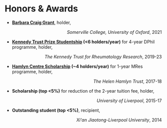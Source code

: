 # <i class="fas fa-trophy"></i> Honors & Awards
* <b><a href='https://blogs.some.ox.ac.uk/mcr/who-we-are/docs/'>Barbara Craig Grant</a></b>, holder, <p align="right"><i>Somerville College, University of Oxford</i>, 2021</p>
* <b><a href='https://www.ndorms.ox.ac.uk/graduate-courses/kennedy-trust-prize-studentships'>Kennedy Trust Prize Studentship</a> (<6 holders/year)</b> for 4-year DPhil programme, holder, <p align="right"><i>The Kennedy Trust for Rheumatology Research</i>, 2019-23</p>
* <b><a href='https://www.imperial.ac.uk/hamlyn-centre/about-us/funding/'>Hamlyn Centre Scholarship</a> (~4 holders/year)</b> for 1-year MRes programme, holder, <p align="right"><i>The Helen Hamlyn Trust</i>, 2017-18</p>
* <b>Scholarship (top <5%)</b> for reduction of the 2-year tuition fee, holder, <p align="right"><i>University of Liverpool</i>, 2015-17</p>
* <b>Outstanding student (top <5%)</b>, recipient, <p align="right"><i>Xi'an Jiaotong-Liverpool University</i>, 2014</p>

